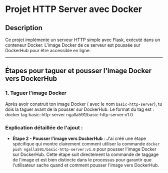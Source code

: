# Projet HTTP Server avec Docker

## Description
Ce projet implémente un serveur HTTP simple avec Flask, exécuté dans un conteneur Docker. L'image Docker de ce serveur est poussée sur DockerHub pour être accessible en ligne.

---

## Étapes pour taguer et pousser l'image Docker vers DockerHub

### 1. **Taguer l'image Docker**

Après avoir construit ton image Docker ( avec le nom `basic-http-server`), tu dois la taguer avant de la pousser sur DockerHub. Le format du tag est : docker tag basic-http-server ngalla591/basic-http-server:v1.0

### Explication détaillée de l'ajout :

- **Étape 2 - Pousser l'image vers DockerHub** : J'ai créé une étape spécifique qui montre clairement comment utiliser la commande `docker push ngalla591/basic-http-server:v1.0` pour pousser l'image Docker sur DockerHub. Cette étape suit directement la commande de taggage de l'image et est bien distincte dans le processus pour garantir que l'utilisateur sache quand et comment pousser l'image vers DockerHub.



